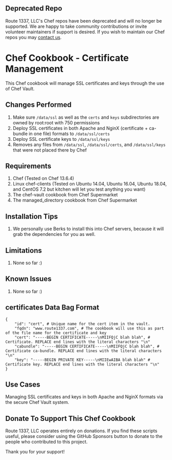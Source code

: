 Deprecated Repo
------------
Route 1337, LLC's Chef repos have been deprecated and will no longer be supported. We are happy to take community contributions or invite volunteer maintainers if support is desired. If you wish to maintain our Chef repos you may [contact us](https://www.route1337.com/contact-us/).

Chef Cookbook - Certificate Management
==============
This Chef cookbook will manage SSL certificates and keys through the use of Chef Vault.

Changes Performed
------------
1. Make sure `/data/ssl` as well as the `certs` and `keys` subdirectories are owned by root:root with 750 permissions
2. Deploy SSL certificates in both Apache and NginX (certificate + ca-bundle in one file) formats to `/data/ssl/certs`
3. Deploy SSL certificate keys to `/data/ssl/keys`
4. Removes any files from `/data/ssl`, `/data/ssl/certs`, and `/data/ssl/keys` that were not placed there by Chef

Requirements
------------
1. Chef (Tested on Chef 13.6.4)
2. Linux chef-clients (Tested on Ubuntu 14.04, Ubuntu 16.04, Ubuntu 18.04, and CentOS 7.2 but kitchen will let you test anything you want)
3. The chef-vault cookbook from Chef Supermarket
4. The managed_directory cookbook from Chef Supermarket

Installation Tips
------------

1. We personally use Berks to install this into Chef servers, because it will grab the dependencies for you as well.

Limitations
------------
1. None so far :)

Known Issues
------------
1. None so far :)

certificates Data Bag Format
------------

    {
        "id": "cert", # Unique name for the cert item in the vault.
        "fqdn": "www.route1337.com", # The cookbook will use this as part of the file name for the certificate and key
        "cert": "-----BEGIN CERTIFICATE-----\nMIIFQjC blah blah", # Certificate. REPLACE end lines with the literal characters "\n"
        "cabundle": "-----BEGIN CERTIFICATE-----\nMIIFQjC blah blah", # Certificate ca-bundle. REPLACE end lines with the literal characters "\n"
        "key": "-----BEGIN PRIVATE KEY-----\nMIIEwAIBA blah blah" # Certificate key. REPLACE end lines with the literal characters "\n"
    }

Use Cases
------------
Managing SSL certificates and keys in both Apache and NginX formats via the secure Chef Vault system.

Donate To Support This Chef Cookbook
------------
Route 1337, LLC operates entirely on donations. If you find these scripts useful, please consider using the GitHub Sponsors button to donate to the people who contributed to this project.

Thank you for your support!
